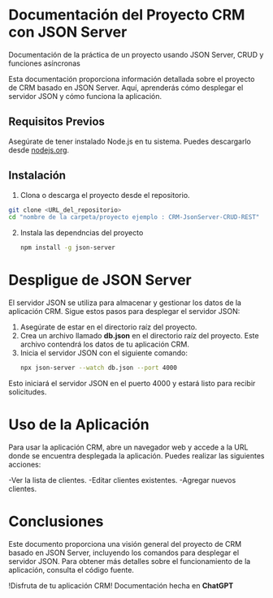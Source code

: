 # Documentación del Proyecto CRM con JSON Server

Documentación de la práctica de un proyecto usando JSON Server, CRUD y funciones asíncronas

Esta documentación proporciona información detallada sobre el proyecto de CRM basado en JSON Server. Aquí, aprenderás cómo desplegar el servidor JSON y cómo funciona la aplicación.

## Requisitos Previos

Asegúrate de tener instalado Node.js en tu sistema. Puedes descargarlo desde [nodejs.org](https://nodejs.org/).

## Instalación

1. Clona o descarga el proyecto desde el repositorio.

```bash
git clone <URL_del_repositorio>
cd "nombre de la carpeta/proyecto ejemplo : CRM-JsonServer-CRUD-REST"
```

2. Instala las dependncias del proyecto
   ```bash
   npm install -g json-server
   ```

# Despligue de JSON Server
El servidor JSON se utiliza para almacenar y gestionar los datos de la aplicación CRM. Sigue estos pasos para desplegar el servidor JSON:
1. Asegúrate de estar en el directorio raíz del proyecto.
2. Crea un archivo llamado __db.json__ en el directorio raíz del proyecto. Este archivo contendrá los datos de tu aplicación CRM.
3. Inicia el servidor JSON con el siguiente comando:
   ```bash
   npx json-server --watch db.json --port 4000
   ```
Esto iniciará el servidor JSON en el puerto 4000 y estará listo para recibir solicitudes.

# Uso de la Aplicación
Para usar la aplicación CRM, abre un navegador web y accede a la URL donde se encuentra desplegada la aplicación. Puedes realizar las siguientes acciones:

-Ver la lista de clientes.
-Editar clientes existentes.
-Agregar nuevos clientes.
# Conclusiones
Este documento proporciona una visión general del proyecto de CRM basado en JSON Server, incluyendo los comandos para desplegar el servidor JSON. Para obtener más detalles sobre el funcionamiento de la aplicación, consulta el código fuente.

!Disfruta de tu aplicación CRM!
Documentación hecha en __ChatGPT__
